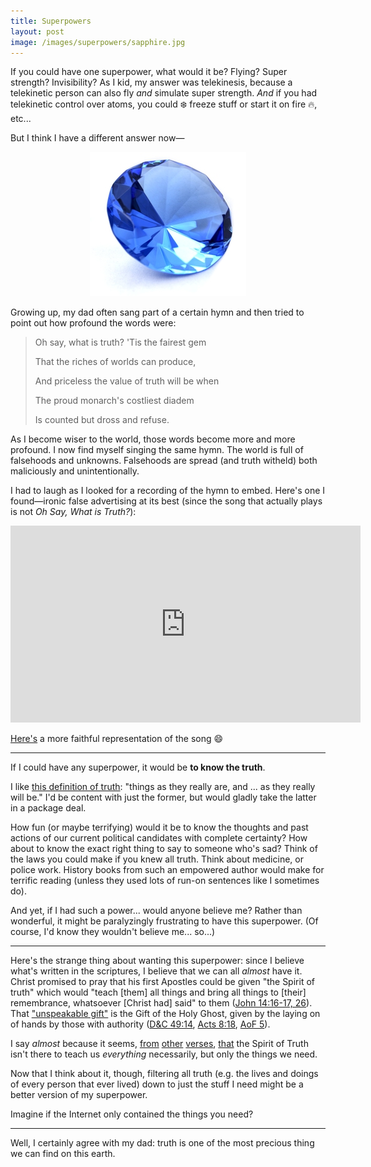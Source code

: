 ```yaml
---
title: Superpowers
layout: post
image: /images/superpowers/sapphire.jpg
---
```


If you could have one superpower, what would it be?  Flying? Super strength? Invisibility?  As I kid, my answer was telekinesis, because a telekinetic person can also fly *and* simulate super strength.  *And* if you had telekinetic control over atoms, you could :snowflake: freeze stuff or start it on fire :fire:, etc...

But I think I have a different answer now&mdash;

<div style="text-align: center;"><img src="/images/superpowers/sapphire.jpg"></div>

Growing up, my dad often sang part of a certain hymn and then tried to point out how profound the words were:

> Oh say, what is truth? 'Tis the fairest gem
>
> That the riches of worlds can produce,
>
> And priceless the value of truth will be when
>
> The proud monarch's costliest diadem
>
> Is counted but dross and refuse.

As I become wiser to the world, those words become more and more profound.  I now find myself singing the same hymn.  The world is full of falsehoods and unknowns.  Falsehoods are spread (and truth witheld) both maliciously and unintentionally.

I had to laugh as I looked for a recording of the hymn to embed.  Here's one I found&mdash;ironic false advertising at its best (since the song that actually plays is not *Oh Say, What is Truth?*):

<iframe width="560" height="315" src="https://www.youtube.com/embed/G96CRtZmh2w" frameborder="0" allowfullscreen></iframe>

[Here's](https://www.youtube.com/watch?v=TtDU6FlkLok) a more faithful representation of the song :smile:

---

If I could have any superpower, it would be **to know the truth**.

I like [this definition of truth](https://www.lds.org/scriptures/bofm/jacob/4.13#12): "things as they really are, and ... as they really will be."  I'd be content with just the former, but would gladly take the latter in a package deal.

How fun (or maybe terrifying) would it be to know the thoughts and past actions of our current political candidates with complete certainty?  How about to know the exact right thing to say to someone who's sad?  Think of the laws you could make if you knew all truth.  Think about medicine, or police work.  History books from such an empowered author would make for terrific reading (unless they used lots of run-on sentences like I sometimes do).

And yet, if I had such a power... would anyone believe me?  Rather than wonderful, it might be paralyzingly frustrating to have this superpower.  (Of course, I'd know they wouldn't believe me... so...)

---

Here's the strange thing about wanting this superpower: since I believe what's written in the scriptures, I believe that we can all *almost* have it.  Christ promised to pray that his first Apostles could be given "the Spirit of truth" which would "teach [them] all things and bring all things to [their] remembrance, whatsoever [Christ had] said" to them ([John 14:16-17, 26](https://www.lds.org/scriptures/nt/john/14#16)).  That ["unspeakable gift"](https://www.lds.org/scriptures/dc-testament/dc/121.26#25) is the Gift of the Holy Ghost, given by the laying on of hands by those with authority ([D&C 49:14](https://www.lds.org/scriptures/dc-testament/dc/49.14#13), [Acts 8:18](https://www.lds.org/scriptures/nt/acts/8.18#17), [AoF 5](https://www.lds.org/scriptures/pgp/a-of-f/1.5#4)).

I say *almost* because it seems,
[from](https://www.lds.org/scriptures/dc-testament/dc/88.63-64#63)
[other](https://www.lds.org/scriptures/nt/james/4.3?lang=eng#2)
[verses](https://www.lds.org/scriptures/bofm/2-ne/4.35?lang=eng#34),
[that](https://www.lds.org/scriptures/dc-testament/dc/75.10?lang=eng#9)
the Spirit of Truth isn't there to teach us *everything* necessarily, but only the things we need.

Now that I think about it, though, filtering all truth (e.g. the lives and doings of every person that ever lived) down to just the stuff I need might be a better version of my superpower.

Imagine if the Internet only contained the things you need?

---

Well, I certainly agree with my dad: truth is one of the most precious thing we can find on this earth.
